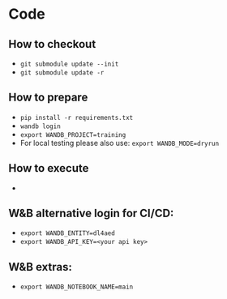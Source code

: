 # Code

## How to checkout
* ```git submodule update --init```
* ```git submodule update -r```

## How to prepare
* ```pip install -r requirements.txt```
* ```wandb login```
* ```export WANDB_PROJECT=training```
* For local testing please also use:
 ```export WANDB_MODE=dryrun```
 
## How to execute
* 

## W&B alternative login for CI/CD:
* ```export WANDB_ENTITY=dl4aed```
* ```export WANDB_API_KEY=<your api key>```

## W&B extras:
* ```export WANDB_NOTEBOOK_NAME=main```
